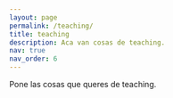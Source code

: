 ```yaml
---
layout: page
permalink: /teaching/
title: teaching
description: Aca van cosas de teaching.
nav: true
nav_order: 6
---
```


Pone las cosas que queres de teaching.
